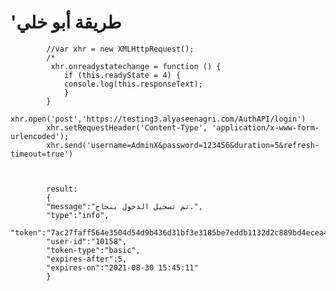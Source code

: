 ﻿# 'طريقة أبو خلي

            //var xhr = new XMLHttpRequest();
            /*
             xhr.onreadystatechange = function () {
                if (this.readyState = 4) {
                console.log(this.responseText);
                }
            }
            xhr.open('post','https://testing3.alyaseenagri.com/AuthAPI/login')
            xhr.setRequestHeader('Content-Type', 'application/x-www-form-urlencoded');
            xhr.send('username=AdminX&password=123456&duration=5&refresh-timeout=true')



            result:
            {
            "message":"تم تسجيل الدخول بنجاح.", 
            "type":"info", 
            "token":"7ac27faff564e3504d54d9b436d31bf3e3185be7eddb1132d2c889bd4ecea49d", 
            "user-id":"10158", 
            "token-type":"basic", 
            "expires-after":5, 
            "expires-on":"2021-08-30 15:45:11"
            }

            